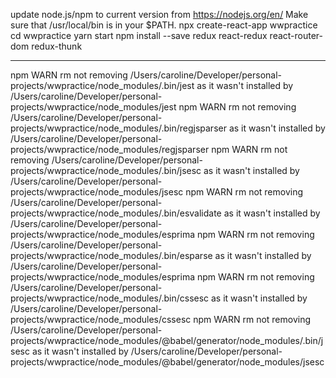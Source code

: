 update node.js/npm to current version from https://nodejs.org/en/
Make sure that /usr/local/bin is in your $PATH.
npx create-react-app wwpractice
cd wwpractice
yarn start
npm install --save redux react-redux react-router-dom redux-thunk





--------
npm WARN rm not removing /Users/caroline/Developer/personal-projects/wwpractice/node_modules/.bin/jest as it wasn't installed by /Users/caroline/Developer/personal-projects/wwpractice/node_modules/jest
npm WARN rm not removing /Users/caroline/Developer/personal-projects/wwpractice/node_modules/.bin/regjsparser as it wasn't installed by /Users/caroline/Developer/personal-projects/wwpractice/node_modules/regjsparser
npm WARN rm not removing /Users/caroline/Developer/personal-projects/wwpractice/node_modules/.bin/jsesc as it wasn't installed by /Users/caroline/Developer/personal-projects/wwpractice/node_modules/jsesc
npm WARN rm not removing /Users/caroline/Developer/personal-projects/wwpractice/node_modules/.bin/esvalidate as it wasn't installed by /Users/caroline/Developer/personal-projects/wwpractice/node_modules/esprima
npm WARN rm not removing /Users/caroline/Developer/personal-projects/wwpractice/node_modules/.bin/esparse as it wasn't installed by /Users/caroline/Developer/personal-projects/wwpractice/node_modules/esprima
npm WARN rm not removing /Users/caroline/Developer/personal-projects/wwpractice/node_modules/.bin/cssesc as it wasn't installed by /Users/caroline/Developer/personal-projects/wwpractice/node_modules/cssesc
npm WARN rm not removing /Users/caroline/Developer/personal-projects/wwpractice/node_modules/@babel/generator/node_modules/.bin/jsesc as it wasn't installed by /Users/caroline/Developer/personal-projects/wwpractice/node_modules/@babel/generator/node_modules/jsesc
